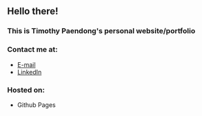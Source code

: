 ## Hello there!

### This is Timothy Paendong's personal website/portfolio

### Contact me at:
- [E-mail](https://mail.google.com/mail/?view=cm&fs=1&to=timothy.paendong@binus.ac.id)
- [LinkedIn](https://www.linkedin.com/in/timothy-paendong-59602832a)

### Hosted on:
- Github Pages
